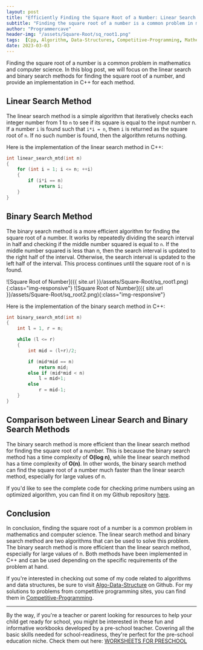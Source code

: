 ```yaml
---
layout: post
title: "Efficiently Finding the Square Root of a Number: Linear Search vs Binary Search"
subtitle: "Finding the square root of a number is a common problem in mathematics and computer science. In this blog post, we will focus on the linear search and binary search methods for finding the square root of a number, and provide an implementation in C++ for each method."
author: "Programmercave"
header-img: "/assets/Square-Root/sq_root1.png"
tags:  [Cpp, Algorithm, Data-Structures, Competitive-Programming, Mathematics]
date: 2023-03-03
---
```


Finding the square root of a number is a common problem in mathematics and computer science. In this blog post, we will focus on the linear search and binary search methods for finding the square root of a number, and provide an implementation in C++ for each method.

## Linear Search Method

The linear search method is a simple algorithm that iteratively checks each integer number from 1 to `n` to see if its square is equal to the input number n. If a number `i` is found such that `i*i = n`, then `i` is returned as the square root of `n`. If no such number is found, then the algorithm returns nothing.

Here is the implementation of the linear search method in C++:

```cpp
int linear_search_mtd(int n)
{
    for (int i = 1; i <= n; ++i)
    {
        if (i*i == n)
            return i;
    }
}
```

## Binary Search Method

The binary search method is a more efficient algorithm for finding the square root of a number. It works by repeatedly dividing the search interval in half and checking if the middle number squared is equal to `n`. If the middle number squared is less than n, then the search interval is updated to the right half of the interval. Otherwise, the search interval is updated to the left half of the interval. This process continues until the square root of n is found.

![Square Root of Number]({{ site.url }}/assets/Square-Root/sq_root1.png){:class="img-responsive"}
![Square Root of Number]({{ site.url }}/assets/Square-Root/sq_root2.png){:class="img-responsive"}

Here is the implementation of the binary search method in C++:

```cpp
int binary_search_mtd(int n)
{
    int l = 1, r = n;

    while (l <= r)
    {
        int mid = (l+r)/2;

        if (mid*mid == n)
            return mid;
        else if (mid*mid < n)
            l = mid+1;
        else 
            r = mid-1;
    }
}
```

## Comparison between Linear Search and Binary Search Methods

The binary search method is more efficient than the linear search method for finding the square root of a number. This is because the binary search method has a time complexity of **O(log n)**, while the linear search method has a time complexity of **O(n)**. In other words, the binary search method can find the square root of a number much faster than the linear search method, especially for large values of n.

If you'd like to see the complete code for checking prime numbers using an optimized algorithm, you can find it on my Github repository [here](https://github.com/{{site.github_username}}/Algo-Data-Structure/blob/master/Maths/find_sq_root.cpp).

## Conclusion

In conclusion, finding the square root of a number is a common problem in mathematics and computer science. The linear search method and binary search method are two algorithms that can be used to solve this problem. The binary search method is more efficient than the linear search method, especially for large values of n. Both methods have been implemented in C++ and can be used depending on the specific requirements of the problem at hand.

If you're interested in checking out some of my code related to algorithms and data structures, be sure to visit [Algo-Data-Structure](https://github.com/{{site.github_username}}/Algo-Data-Structure) on Github. For my solutions to problems from competitive programming sites, you can find them in [Competitive-Programming](https://github.com/{{site.github_username}}/Competitive-Programming).

---

By the way, if you're a teacher or parent looking for resources to help your child get ready for school, you might be interested in these fun and informative workbooks developed by a pre-school teacher. Covering all the basic skills needed for school-readiness, they're perfect for the pre-school education niche. Check them out here: [WORKSHEETS FOR PRESCHOOL](https://ce8977zhz1vrft28uay3ofipe9.hop.clickbank.net/?cbpage=wfpaffiliate)

